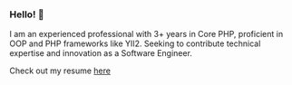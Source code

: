### Hello! 👋 

I am an experienced professional with 3+ years in Core PHP, proficient in OOP and PHP frameworks like YII2. Seeking
to contribute technical expertise and innovation as a Software Engineer.

Check out my resume <a href="https://raw.githubusercontent.com/iamhimansu/iamhimansu/main/himanshu_resume_main-aug.pdf" target="_blank">here</a>
